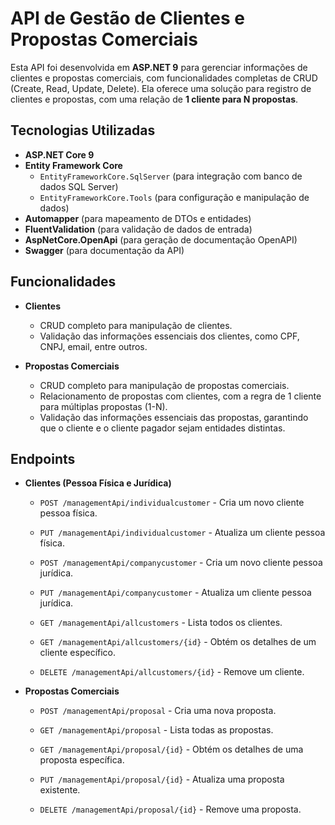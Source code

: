 # API de Gestão de Clientes e Propostas Comerciais

Esta API foi desenvolvida em **ASP.NET 9** para gerenciar informações de clientes e propostas comerciais, com funcionalidades completas de CRUD (Create, Read, Update, Delete). Ela oferece uma solução para registro de clientes e propostas, com uma relação de **1 cliente para N propostas**.

## Tecnologias Utilizadas

- **ASP.NET Core 9**
- **Entity Framework Core**
  - `EntityFrameworkCore.SqlServer` (para integração com banco de dados SQL Server)
  - `EntityFrameworkCore.Tools` (para configuração e manipulação de dados)
- **Automapper** (para mapeamento de DTOs e entidades)
- **FluentValidation** (para validação de dados de entrada)
- **AspNetCore.OpenApi** (para geração de documentação OpenAPI)
- **Swagger** (para documentação da API)

## Funcionalidades

- **Clientes**
  - CRUD completo para manipulação de clientes.
  - Validação das informações essenciais dos clientes, como CPF, CNPJ, email, entre outros.

- **Propostas Comerciais**
  - CRUD completo para manipulação de propostas comerciais.
  - Relacionamento de propostas com clientes, com a regra de 1 cliente para múltiplas propostas (1-N).
  - Validação das informações essenciais das propostas, garantindo que o cliente e o cliente pagador sejam entidades distintas.

## Endpoints

- **Clientes (Pessoa Física e Jurídica)**

  - `POST /managementApi/individualcustomer` - Cria um novo cliente pessoa física.
  - `PUT /managementApi/individualcustomer` - Atualiza um cliente pessoa física.
  
  - `POST /managementApi/companycustomer` - Cria um novo cliente pessoa jurídica.
  - `PUT /managementApi/companycustomer` - Atualiza um cliente pessoa jurídica.
  
  - `GET /managementApi/allcustomers` - Lista todos os clientes.
  - `GET /managementApi/allcustomers/{id}` - Obtém os detalhes de um cliente específico.
  - `DELETE /managementApi/allcustomers/{id}` - Remove um cliente.

- **Propostas Comerciais**

  - `POST /managementApi/proposal` - Cria uma nova proposta.
    
  - `GET /managementApi/proposal` - Lista todas as propostas.
    
  - `GET /managementApi/proposal/{id}` - Obtém os detalhes de uma proposta específica.
    
  - `PUT /managementApi/proposal/{id}` - Atualiza uma proposta existente.
    
  - `DELETE /managementApi/proposal/{id}` - Remove uma proposta.
